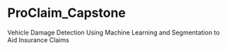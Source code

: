 # ProClaim_Capstone
Vehicle Damage Detection Using Machine Learning and Segmentation to Aid Insurance Claims
